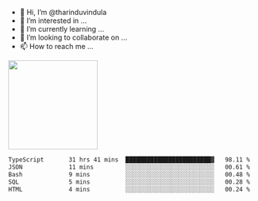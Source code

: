 - 👋 Hi, I’m @tharinduvindula
- 👀 I’m interested in ...
- 🌱 I’m currently learning ...
- 💞️ I’m looking to collaborate on ...
- 📫 How to reach me ...

<!---
tharinduvindula/tharinduvindula is a ✨ special ✨ repository because its `README.md` (this file) appears on your GitHub profile.
You can click the Preview link to take a look at your changes.
--->

<img height="180em" src="https://github-readme-stats.vercel.app/api?username=tharinduvindula&show_icons=true&hide_border=false&&count_private=true&include_all_commits=true" />


<!--START_SECTION:waka-->

```txt
TypeScript       31 hrs 41 mins  ████████████████████████▓   98.11 %
JSON             11 mins         ░░░░░░░░░░░░░░░░░░░░░░░░░   00.61 %
Bash             9 mins          ░░░░░░░░░░░░░░░░░░░░░░░░░   00.48 %
SQL              5 mins          ░░░░░░░░░░░░░░░░░░░░░░░░░   00.28 %
HTML             4 mins          ░░░░░░░░░░░░░░░░░░░░░░░░░   00.24 %
```

<!--END_SECTION:waka-->
